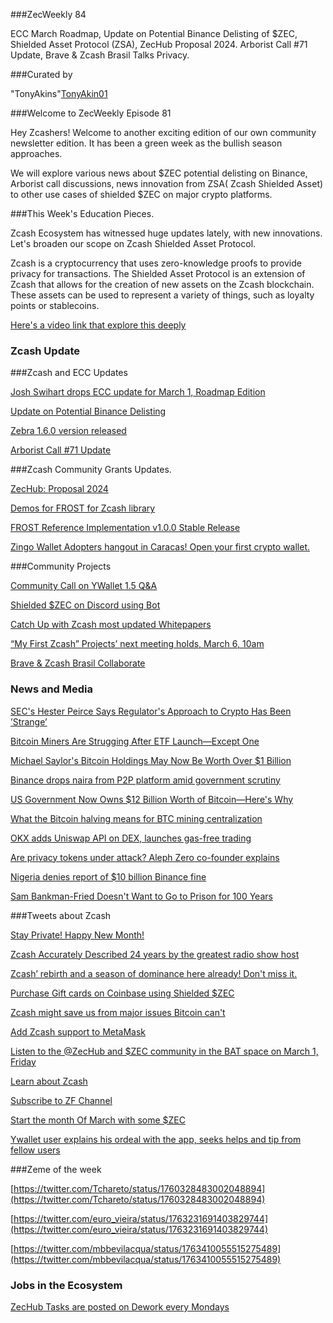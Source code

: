###ZecWeekly 84

ECC March Roadmap, Update on Potential Binance Delisting of $ZEC, Shielded Asset Protocol (ZSA), ZecHub Proposal 2024. Arborist Call #71  Update, Brave & Zcash Brasil Talks Privacy. 

###Curated by

"TonyAkins"[TonyAkin01](https://twitter.com/TonyAkins01)

###Welcome to ZecWeekly Episode 81

Hey Zcashers! Welcome to another exciting edition of our own community newsletter edition. It has been a green week as the bullish season approaches.

We will explore various news about $ZEC potential delisting on Binance, Arborist call discussions, news innovation from ZSA( Zcash Shielded Asset) to other use cases of shielded $ZEC on major crypto platforms. 

###This Week's Education Pieces.

Zcash Ecosystem has witnessed  huge updates lately, with new innovations. Let's broaden our scope on Zcash Shielded Asset Protocol. 

Zcash is a cryptocurrency that uses zero-knowledge proofs to provide privacy for transactions. The Shielded Asset Protocol is an extension of Zcash that allows for the creation of new assets on the Zcash blockchain. These assets can be used to represent a variety of things, such as loyalty points or stablecoins.

[Here's a video link that explore this deeply](https://www.youtube.com/watch?v=RcHwLaFyzQQ)

### Zcash Update

###Zcash and ECC Updates

[Josh Swihart drops ECC update for March 1, Roadmap Edition](https://forum.zcashcommunity.com/t/ecc-update-for-march-1-roadmap-edition/46963)

[Update on Potential Binance Delisting](https://forum.zcashcommunity.com/t/important-potential-binance-delisting/45954/459)

[Zebra 1.6.0 version released](https://zfnd.org/zebra-1-6-0-release/)

[Arborist Call #71 Update](https://t.co/0K6mvVkrt0)

###Zcash Community Grants Updates.

[ZecHub: Proposal 2024](https://forum.zcashcommunity.com/t/zechub-proposal-2024/46077/32)

[Demos for FROST for Zcash library](https://t.co/aJUXPjsATI)

[FROST Reference Implementation v1.0.0 Stable Release](https://zfnd.org/frost-reference-implementation-v1-0-0-stable-release/)

[Zingo Wallet Adopters hangout in Caracas! Open your first crypto wallet.](https://twitter.com/ZingoLabs/status/1763714731594879174)


###Community Projects

[Community Call on YWallet 1.5 Q&A](https://www.youtube.com/live/zViCDgMZEFM?si=up9tl_XJyTaAxil3)

[Shielded $ZEC on Discord using Bot](https://t.co/B1Ac96KoIh)

[Catch Up with Zcash most updated Whitepapers](https://whitepaper.io/document/645/zcash-whitepaper)

[“My First Zcash” Projects’ next meeting holds, March 6, 10am](https://twitter.com/zcash/status/1762894410419777884)

[Brave & Zcash Brasil Collaborate](https://free2z.cash/ZcashBR/zpage/zcash-and-brave-brasil)


### News and Media

[SEC's Hester Peirce Says Regulator's Approach to Crypto Has Been ’Strange’](https://decrypt.co/219959?p=219959)

[Bitcoin Miners Are Strugging After ETF Launch—Except One](https://decrypt.co/219954/bitcoin-mining-company-shares-lag-behind-bitcoin-etf)

[Michael Saylor's Bitcoin Holdings May Now Be Worth Over $1 Billion](https://decrypt.co/219920/michael-saylor-personal-bitcoin-stash-now-worth-over-1-billion)

[Binance drops naira from P2P platform amid government scrutiny](https://cointelegraph.com/news/binance-drops-naira-government-scrutiny)

[US Government Now Owns $12 Billion Worth of Bitcoin—Here's Why](https://decrypt.co/219720/us-government-owns-12-billion-worth-bitcoin-heres-why)


[What the Bitcoin halving means for BTC mining centralization](https://cointelegraph.com/news/bitcoin-halving-btc-mining-centralization)

[OKX adds Uniswap API on DEX, launches gas-free trading](https://cointelegraph.com/news/okx-dex-uniswap-gas-free-trading-wallet)

[Are privacy tokens under attack? Aleph Zero co-founder explains](https://cointelegraph.com/news/privacy-tokens-under-attack-aleph-zero)

[Nigeria denies report of $10 billion Binance fine](https://cointelegraph.com/news/nigeria-denies-report-of-10-billion-binance-fine)

[Sam Bankman-Fried Doesn't Want to Go to Prison for 100 Years](https://www.coindesk.com/policy/2024/02/28/sam-bankman-fried-doesnt-want-to-go-to-prison-for-100-years/?utm_medium=referral&utm_source=rss&utm_campaign=headlines)




###Tweets about Zcash

[Stay Private! Happy New Month!](https://twitter.com/zcashesp/status/1763564861383143731)

[Zcash Accurately Described 24 years by the greatest radio show host](https://twitter.com/zksquirrel/status/1762513742426669210)

[Zcash’ rebirth and a season of dominance here already! Don't miss it.](https://twitter.com/cryptobink/status/1762909190287450158)


[Purchase Gift cards on Coinbase using Shielded $ZEC](https://twitter.com/ZecHub/status/1761993899931816012)

[Zcash might save us from major issues Bitcoin can't](https://twitter.com/In4Crypto/status/1762634135732961528)

[Add Zcash support to MetaMask](https://twitter.com/ZcashForum/status/1762979516232978916)

[Listen to the @ZecHub and $ZEC community in the BAT space on March 1, Friday ](https://twitter.com/BAT_Community/status/1763625586830840232)

[Learn about Zcash](https://twitter.com/zcash/status/1763629240497344888)

[Subscribe to ZF Channel](https://www.youtube.com/@zcashfoundation)

[Start the month Of March with some $ZEC ](https://twitter.com/ZecHub/status/1762944401918038306)

[Ywallet user explains his ordeal with the app, seeks helps and tip from fellow users](https://twitter.com/ZcashForum/status/1762265585352950025)



###Zeme of the week

[https://twitter.com/Tchareto/status/1760328483002048894](https://twitter.com/Tchareto/status/1760328483002048894)


[https://twitter.com/euro_vieira/status/1763231691403829744](https://twitter.com/euro_vieira/status/1763231691403829744)

[https://twitter.com/mbbevilacqua/status/1763410055515275489](https://twitter.com/mbbevilacqua/status/1763410055515275489)




### Jobs in the Ecosystem

[ZecHub Tasks are posted on Dework every Mondays](https://app.dework.xyz/zechub-2424)